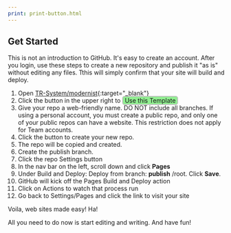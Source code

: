 ```yaml
---
print: print-button.html
---
```


## Get Started
This is not an introduction to GitHub. It's easy to create an account. After you login, use these steps to create a new repository and publish it "as is" without editing any files. Tthis will simply confirm that your site will build and deploy.

1. Open [TR-System/modernist](https://github.com/tr-systems/modernist){:target="_blank"}
2. Click the button in the upper right to <span style="border:2px solid silver;border-radius:6px;padding:0 4px;background-color:lightgreen;">Use this Template</span>
3. Give your repo a web-friendly name. DO NOT include all branches. If using a personal account, you must create a public repo, and only one of your public repos can have a website. This restriction does not apply for Team accounts.
4. Click the button to create your new repo.
5. The repo will be copied and created.
6. Create the publish branch.
7. Click the repo Settings button
8. In the nav bar on the left, scroll down and click **Pages**
9. Under Build and Deploy: Deploy from branch: **publish** /root. Click **Save**.
10. GitHub will kick off the Pages Build and Deploy action
11. Click on Actions to watch that process run
12. Go back to Settings/Pages and click the link to visit your site

Voila, web sites made easy! Ha!

All you need to do now is start editing and writing. And have fun!
